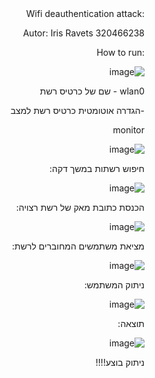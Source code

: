 <div dir='rtl' lang='he'>
 :Wifi deauthentication attack
 
 Autor: Iris Ravets 320466238
 
 :How to run
 
 ![image](https://user-images.githubusercontent.com/30858011/112865430-6efb8f80-90c1-11eb-8af3-f1621b1b6aaf.png)


wlan0 - שם של כרטיס רשת

 -הגדרה אוטומטית כרטיס רשת למצב 

monitor

![image](https://user-images.githubusercontent.com/30858011/112866383-66f01f80-90c2-11eb-99f8-cc73ba552f7d.png)
 
חיפוש רשתות במשך דקה:

![image](https://user-images.githubusercontent.com/30858011/112867348-7b80e780-90c3-11eb-8986-d5d466a30868.png)

הכנסת כתובת מאק של רשת רצויה:

![image](https://user-images.githubusercontent.com/30858011/112868393-ad467e00-90c4-11eb-8268-1ecd7747e03c.png)

מציאת משתמשים המחוברים לרשת:

![image](https://user-images.githubusercontent.com/30858011/112875991-9eb09480-90cd-11eb-85d8-e529e78ed7cb.png)

ניתוק המשתמש:

![image](https://user-images.githubusercontent.com/30858011/112872244-cf41ff80-90c8-11eb-87f9-004e71b940a7.png)

תוצאה:

![image](https://user-images.githubusercontent.com/30858011/112872471-192ae580-90c9-11eb-8d20-bf496e9cdf59.png)

ניתוק בוצע!!!!

</div>
